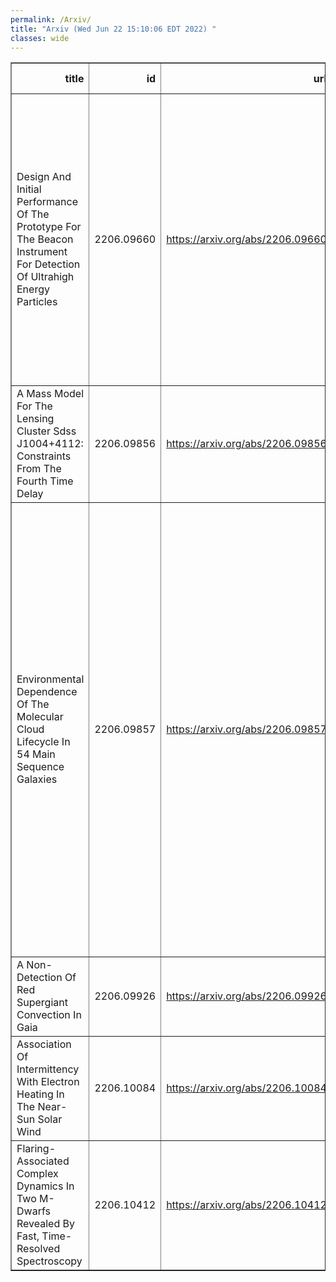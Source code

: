 ```yaml
---
permalink: /Arxiv/
title: "Arxiv (Wed Jun 22 15:10:06 EDT 2022) "
classes: wide
---
```

<table border="1" class="dataframe">
  <thead>
    <tr style="text-align: right;">
      <th>title</th>
      <th>id</th>
      <th>url</th>
      <th>authors</th>
      <th>Local Authors</th>
    </tr>
  </thead>
  <tbody>
    <tr>
      <td>Design And Initial Performance Of The Prototype For The Beacon   Instrument For Detection Of Ultrahigh Energy Particles</td>
      <td>2206.09660</td>
      <td><a href="https://arxiv.org/abs/2206.09660" target="_blank">https://arxiv.org/abs/2206.09660</a></td>
      <td>D. Southall, C. Deaconu, V. Decoene, E. Oberla, A. Zeolla, J. Alvarez-Muñiz, A. Cummings, Z. Curtis-Ginsberg, A. Hendrick, K. Hughes, R. Krebs, A. Ludwig, K. Mulrey, S. Prohira, W. Rodrigues De Carvalho,, A. Rodriguez, A. Romero-Wolf, H. Schoorlemmer, A. G. Vieregg, S. A. Wissel, E. Zas</td>
      <td>Steven Prohira</td>
    </tr>
    <tr>
      <td>A Mass Model For The Lensing Cluster Sdss J1004+4112: Constraints From   The Fourth Time Delay</td>
      <td>2206.09856</td>
      <td><a href="https://arxiv.org/abs/2206.09856" target="_blank">https://arxiv.org/abs/2206.09856</a></td>
      <td>R. Forés-Toribio, J. A. Muñoz, C. S. Kochanek, E. Mediavilla</td>
      <td>Christopher Kochanek</td>
    </tr>
    <tr>
      <td>Environmental Dependence Of The Molecular Cloud Lifecycle In 54 Main   Sequence Galaxies</td>
      <td>2206.09857</td>
      <td><a href="https://arxiv.org/abs/2206.09857" target="_blank">https://arxiv.org/abs/2206.09857</a></td>
      <td>Jaeyeon Kim, Mélanie Chevance, J. M. Diederik Kruijssen, Adam K. Leroy, Andreas Schruba, Ashley T. Barnes, Frank Bigiel, Guillermo A. Blanc, Yixian Cao, Enrico Congiu, Daniel A. Dale, Christopher M. Faesi, Simon C. O. Glover, Kathryn Grasha, Brent Groves, Annie Hughes, Ralf S. Klessen, Kathryn Kreckel, Rebecca Mcelroy, Hsi-An Pan, Jérôme Pety, Miguel Querejeta, Alessandro Razza, Erik Rosolowsky, Toshiki Saito, Eva Schinnerer, Jiayi Sun, Neven Tomičić, Antonio Usero, Thomas G. Williams</td>
      <td>Adam Leroy</td>
    </tr>
    <tr>
      <td>A Non-Detection Of Red Supergiant Convection In Gaia</td>
      <td>2206.09926</td>
      <td><a href="https://arxiv.org/abs/2206.09926" target="_blank">https://arxiv.org/abs/2206.09926</a></td>
      <td>C. S. Kochanek</td>
      <td>Christopher Kochanek</td>
    </tr>
    <tr>
      <td>Association Of Intermittency With Electron Heating In The Near-Sun Solar   Wind</td>
      <td>2206.10084</td>
      <td><a href="https://arxiv.org/abs/2206.10084" target="_blank">https://arxiv.org/abs/2206.10084</a></td>
      <td>C. Phillips, R. Bandyopadhyay, D. J. Mccomas, S. D. Bale</td>
      <td>Caprice Phillips</td>
    </tr>
    <tr>
      <td>Flaring-Associated Complex Dynamics In Two M-Dwarfs Revealed By Fast,   Time-Resolved Spectroscopy</td>
      <td>2206.10412</td>
      <td><a href="https://arxiv.org/abs/2206.10412" target="_blank">https://arxiv.org/abs/2206.10412</a></td>
      <td>J. Wang, H. L. Li, L. P. Xin, G. W. Li, J. Y. Bai, C. Gao, B. Ren, D. Song, J. S. Deng, X. H. Han, Z. G. Dai, E. W. Liang, X. Y. Wang, J. Y. Wei</td>
      <td>Ji Wang</td>
    </tr>
  </tbody>
</table>
